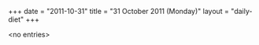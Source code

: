 +++
date = "2011-10-31"
title = "31 October 2011 (Monday)"
layout = "daily-diet"
+++

<p>&lt;no entries&gt;</p>